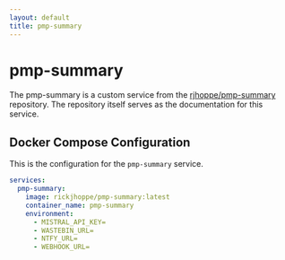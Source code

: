 ```yaml
---
layout: default
title: pmp-summary
---
```


# pmp-summary

The pmp-summary is a custom service from the [rjhoppe/pmp-summary](https://github.com/rjhoppe/pmp-summary) repository. The repository itself serves as the documentation for this service.

## Docker Compose Configuration

This is the configuration for the `pmp-summary` service.

```yaml
services:
  pmp-summary:
    image: rickjhoppe/pmp-summary:latest
    container_name: pmp-summary
    environment:
      - MISTRAL_API_KEY=
      - WASTEBIN_URL=
      - NTFY_URL=
      - WEBHOOK_URL=
```
